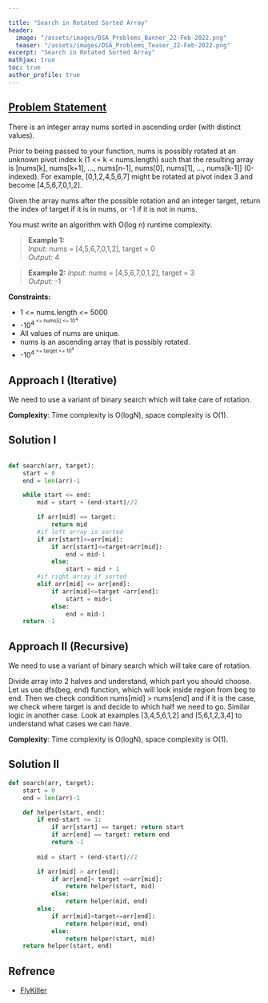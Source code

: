 ```yaml
---

title: "Search in Rotated Sorted Array"
header:
  image: "/assets/images/DSA_Problems_Banner_22-Feb-2022.png"
  teaser: "/assets/images/DSA_Problems_Teaser_22-Feb-2022.png"
excerpt: "Search in Rotated Sorted Array"
mathjax: true
toc: true
author_profile: true
---
```


## [Problem Statement](https://leetcode.com/problems/search-in-rotated-sorted-array/)

There is an integer array nums sorted in ascending order (with distinct values).

Prior to being passed to your function, nums is possibly rotated at an unknown pivot index k (1 <= k < nums.length) such that the resulting array is [nums[k], nums[k+1], ..., nums[n-1], nums[0], nums[1], ..., nums[k-1]] (0-indexed). For example, [0,1,2,4,5,6,7] might be rotated at pivot index 3 and become [4,5,6,7,0,1,2].

Given the array nums after the possible rotation and an integer target, return the index of target if it is in nums, or -1 if it is not in nums.

You must write an algorithm with O(log n) runtime complexity.


> **Example 1:** <br />
*Input:* nums = [4,5,6,7,0,1,2], target = 0<br />
*Output:* 4<br />

> **Example 2:**
*Input:* nums = [4,5,6,7,0,1,2], target = 3<br />
*Output:* -1<br />

**Constraints:**
* 1 <= nums.length <= 5000
* -10<sup>4<sup/> <= nums[i] <= 10<sup>4<sup/>
* All values of nums are unique.
* nums is an ascending array that is possibly rotated.
* -10<sup>4<sup/> <= target <= 10<sup>4<sup/>



## Approach I (Iterative)

We need to use a variant of binary search which will take care of rotation.

**Complexity**: Time complexity is O(logN), space complexity is O(1).


## Solution I
```python

def search(arr, target):
    start = 0
    end = len(arr)-1

    while start <= end:
        mid = start + (end-start)//2

        if arr[mid] == target:
            return mid
        #if left array is sorted
        if arr[start]<=arr[mid]:
            if arr[start]<=target<arr[mid]:
                end = mid-1
            else:
                start = mid + 1
        #if right array if sorted
        elif arr[mid] <= arr[end]:
            if arr[mid]<=target <arr[end]:
                start = mid+1
            else:
                end = mid-1
    return -1

```

## Approach II (Recursive)

We need to use a variant of binary search which will take care of rotation.

Divide array into 2 halves and understand, which part you should choose. Let us use dfs(beg, end) function, which will look inside region from beg to end. Then we check condition nums[mid] > nums[end] and if it is the case, we check where target is and decide to which half we need to go. Similar logic in another case. Look at examples [3,4,5,6,1,2] and [5,6,1,2,3,4] to understand what cases we can have.

**Complexity**: Time complexity is O(logN), space complexity is O(1).


## Solution II

```python
def search(arr, target):
    start = 0
    end = len(arr)-1

    def helper(start, end):
        if end-start <= 1:
            if arr[start] == target: return start
            if arr[end] == target: return end
            return -1
        
        mid = start + (end-start)//2

        if arr[mid] > arr[end]:
            if arr[end]< target <=arr[mid]:
                return helper(start, mid)
            else:
                return helper(mid, end)
        else:
            if arr[mid]<target<=arr[end]:
                return helper(mid, end)
            else:
                return helper(start, mid)
    return helper(start, end)

```
## Refrence
* [FlyKiller](https://flykiller.github.io/leetcode/0033.html)